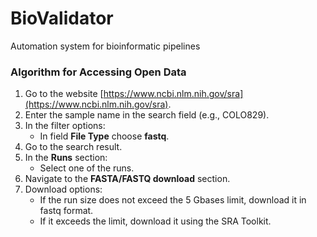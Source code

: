 # BioValidator
Automation system for bioinformatic pipelines 

### Algorithm for Accessing Open Data

1. Go to the website [https://www.ncbi.nlm.nih.gov/sra](https://www.ncbi.nlm.nih.gov/sra).
2. Enter the sample name in the search field (e.g., СOLO829).
3. In the filter options:
   - In field **File Type** choose **fastq**.
4. Go to the search result.
5. In the **Runs** section:
   - Select one of the runs.
6. Navigate to the **FASTA/FASTQ download** section.
7. Download options:
   - If the run size does not exceed the 5 Gbases limit, download it in fastq format.
   - If it exceeds the limit, download it using the SRA Toolkit.
